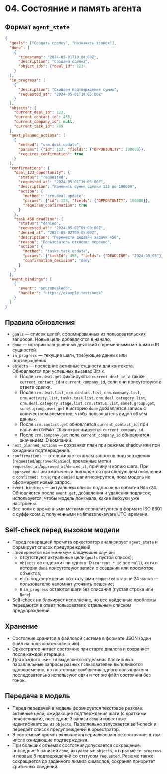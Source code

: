 # 04. Состояние и память агента

## Формат `agent_state`
```json
{
  "goals": ["Создать сделку", "Назначить звонок"],
  "done": [
    {
      "timestamp": "2024-05-01T10:00:00Z",
      "description": "Создана сделка",
      "object_ids": {"deal_id": 123}
    }
  ],
  "in_progress": [
    {
      "description": "Ожидаем подтверждения суммы",
      "requested_at": "2024-05-01T10:05:00Z"
    }
  ],
  "objects": {
    "current_deal_id": 123,
    "current_contact_id": 456,
    "current_company_id": null,
    "current_task_id": 789
  },
  "next_planned_actions": [
    {
      "method": "crm.deal.update",
      "params": {"id": 123, "fields": {"OPPORTUNITY": 100000}},
      "requires_confirmation": true
    }
  ],
  "confirmations": {
    "deal_123_opportunity": {
      "status": "requested",
      "requested_at": "2024-05-01T10:05:00Z",
      "description": "Изменить сумму сделки 123 до 100000",
      "action": {
        "method": "crm.deal.update",
        "params": {"id": 123, "fields": {"OPPORTUNITY": 100000}},
        "requires_confirmation": true
      }
    },
    "task_456_deadline": {
      "status": "denied",
      "requested_at": "2024-05-02T09:00:00Z",
      "denied_at": "2024-05-02T09:05:00Z",
      "description": "Перенести дедлайн задачи 456",
      "reason": "Пользователь отклонил перенос",
      "action": {
        "method": "tasks.task.update",
        "params": {"taskId": 456, "fields": {"DEADLINE": "2024-05-05"}},
        "confirmation_decision": "deny"
      }
    }
  },
  "event_bindings": [
    {
      "event": "onCrmDealAdd",
      "handler": "https://example.test/hook"
    }
  ]
}
```

## Правила обновления
* `goals` — список целей, сформированных из пользовательских запросов. Новые цели добавляются в начало.
* `done` — истории завершённых действий с временными метками и ID сущностей.
* `in_progress` — текущие шаги, требующие данных или подтверждения.
* `objects` — последние активные сущности для контекста. Обновляются при успешных вызовах Bitrix.
  * После `crm.deal.get` фиксируются `current_deal_id`, а также `current_contact_id` и `current_company_id`, если они присутствуют в ответе сделки.
  * После `crm.deal.list`, `crm.contact.list`, `crm.company.list`, `crm.activity.list`, `tasks.task.list`, `crm.deal.category.list`, `crm.deal.category.stage.list`, `crm.status.list`, `sonet.group.get`, `sonet.group.user.get` в историю `done` добавляется запись с количеством элементов, чтобы пользователь видел объём данных.
  * После `crm.contact.get` обновляется `current_contact_id`; при наличии `COMPANY_ID` синхронизируется `current_company_id`.
  * После `crm.company.get` поле `current_company_id` обновляется значением ID компании.
* `next_planned_actions` — сохраняет план при режиме shadow или при ожидании подтверждения.
* `confirmations` — отслеживает статусы запросов подтверждения (`requested`/`approved`/`denied`), временные метки `requested_at`/`approved_at`/`denied_at`, причину и копию шага. При `approved` шаг автоматически повторяется при следующем появлении с `confirmed: true`; при `denied` шаг игнорируется, пока модель не сформирует новый запрос.
* `event_bindings` — актуальный список подписок на события Bitrix24. Обновляется после `event.get`, добавления и удаления подписок; используется, чтобы модель понимала, какие вебхуки уже настроены.
* Все поля с временными метками сериализуются в формате ISO 8601 с суффиксом `Z`, полученными из timezone-aware UTC-времени.

## Self-check перед вызовом модели
* Перед генерацией промпта оркестратор анализирует `agent_state` и формирует список предупреждений.
* Проверяются как минимум следующие случаи:
  * отсутствуют актуальные цели (`goals` пустой список);
  * `objects` не содержит ни одного ID (`current_*_id` все `null`), хотя в истории `done` присутствуют записи о создании или просмотре объектов;
  * есть подтверждения со статусами `requested` старше 24 часов — пользователю напомнят уточнить решение;
  * в `in_progress` остаются шаги без описания (пустая строка или `None`).
* Self-check не блокирует исполнение, но все найденные проблемы передаются в ответ пользователю отдельным списком предупреждений.

## Хранение
* Состояние хранится в файловой системе в формате JSON (один файл на пользователя/сессию).
* Оркестратор читает состояние при старте диалога и сохраняет после каждой итерации.
* Для каждого `user_id` выделяется отдельная блокировка: параллельные запросы разных пользователей выполняются одновременно, но повторные сообщения одного пользователя последовательно используют один и тот же файл состояния без гонок.

## Передача в модель
* Перед передачей в модель формируется текстовое резюме: активные цели, ожидающие подтверждения шаги (с краткими пояснениями), последние 3 записи `done` и известные идентификаторы из `objects`. Параллельно запускается self-check и передаёт список предупреждений в оркестратор.
* В системный промпт включается сериализованное состояние, в том числе ожидающие подтверждения.
* При больших объёмах состояния допускается сокращение: последние 5 записей `done`, актуальные `objects`, открытые `in_progress` и первые 5 подтверждений со статусом `requested`. Резюме также сокращается до заданного лимита символов, сохраняя приоритет критичных сведений.
